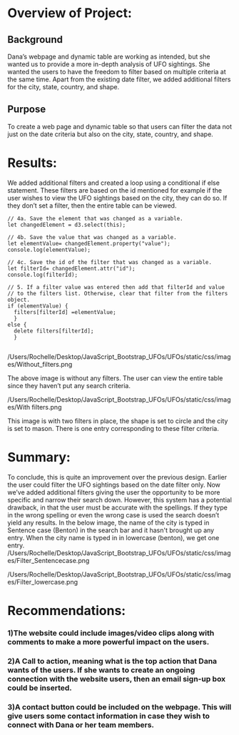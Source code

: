 # Overview of Project: 
## Background
Dana’s webpage and dynamic table are working as intended, but she wanted us to provide a more in-depth analysis of UFO sightings. She wanted the users to have the freedom to filter based on multiple criteria at the same time. Apart from the existing date filter, we added additional filters for the city, state, country, and shape.

## Purpose 
To create a web page and dynamic table so that users can filter the data not just on the date criteria but also on the city, state, country, and shape. 
# Results: 
We added additional filters and created a loop using a conditional if else statement. These filters are based on the id mentioned for example if the user wishes to view the UFO sightings based on the city, they can do so. If they don’t set a filter, then the entire table can be viewed. 

```
// 4a. Save the element that was changed as a variable.
let changedElement = d3.select(this);

// 4b. Save the value that was changed as a variable.
let elementValue= changedElement.property("value");
console.log(elementValue);

// 4c. Save the id of the filter that was changed as a variable.
let filterId= changedElement.attr("id");
console.log(filterId);

// 5. If a filter value was entered then add that filterId and value
// to the filters list. Otherwise, clear that filter from the filters object.
if (elementValue) {
  filters[filterId] =elementValue;
  }
else {
  delete filters[filterId];
  }
  
```

/Users/Rochelle/Desktop/JavaScript_Bootstrap_UFOs/UFOs/static/css/images/Without_filters.png

The above image is without any filters. The user can view the entire table since they haven’t put any search criteria. 


/Users/Rochelle/Desktop/JavaScript_Bootstrap_UFOs/UFOs/static/css/images/With filters.png

This image is with two filters in place, the shape is set to circle and the city is set to mason. There is one entry corresponding to these filter criteria. 

# Summary: 
To conclude, this is quite an improvement over the previous design. Earlier the user could filter the UFO sightings based on the date filter only. Now we’ve added additional filters giving the user the opportunity to be more specific and narrow their search down. 
However, this system has a potential drawback, in that the user must be accurate with the spellings. If they type in the wrong spelling or even the wrong case is used the search doesn’t yield any results. In the below image, the name of the city is typed in Sentence case (Benton) in the search bar and it hasn't brought up any entry. When the city name is typed in in lowercase (benton), we get one entry. 
/Users/Rochelle/Desktop/JavaScript_Bootstrap_UFOs/UFOs/static/css/images/Filter_Sentencecase.png

/Users/Rochelle/Desktop/JavaScript_Bootstrap_UFOs/UFOs/static/css/images/Filter_lowercase.png
 

# Recommendations:
### 1)The website could include images/video clips along with comments to make a more powerful impact on the users.
### 2)A Call to action, meaning what is the top action that Dana wants of the users. If she wants to create an ongoing connection with the website users, then an email sign-up box could be inserted. 
### 3)A contact button could be included on the webpage. This will give users some contact information in case they wish to connect with Dana or her team members. 

